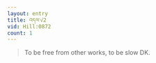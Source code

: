 ```yaml
---
layout: entry
title: འདལ་√2
vid: Hill:0872
count: 1
---
```

> To be free from other works, to be slow DK\.



